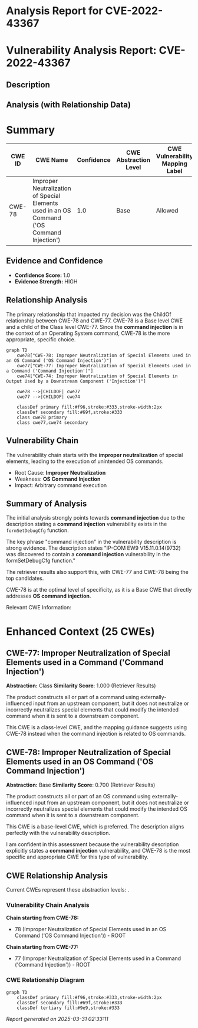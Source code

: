 # Analysis Report for CVE-2022-43367

# Vulnerability Analysis Report: CVE-2022-43367

## Description



## Analysis (with Relationship Data)

# Summary
| CWE ID | CWE Name | Confidence | CWE Abstraction Level | CWE Vulnerability Mapping Label | CWE-Vulnerability Mapping Notes |
|---|---|---|---|---|---|
| CWE-78 | Improper Neutralization of Special Elements used in an OS Command ('OS Command Injection') | 1.0 | Base | Allowed | Primary CWE |

## Evidence and Confidence

*   **Confidence Score:** 1.0
*   **Evidence Strength:** HIGH

## Relationship Analysis
The primary relationship that impacted my decision was the ChildOf relationship between CWE-78 and CWE-77. CWE-78 is a Base level CWE and a child of the Class level CWE-77. Since the **command injection** is in the context of an Operating System command, CWE-78 is the more appropriate, specific choice.

```mermaid
graph TD
    cwe78["CWE-78: Improper Neutralization of Special Elements used in an OS Command ('OS Command Injection')"]
    cwe77["CWE-77: Improper Neutralization of Special Elements used in a Command ('Command Injection')"]
    cwe74["CWE-74: Improper Neutralization of Special Elements in Output Used by a Downstream Component ('Injection')"]

    cwe78 -->|CHILDOF| cwe77
    cwe77 -->|CHILDOF| cwe74

    classDef primary fill:#f96,stroke:#333,stroke-width:2px
    classDef secondary fill:#69f,stroke:#333
    class cwe78 primary
    class cwe77,cwe74 secondary
```

## Vulnerability Chain
The vulnerability chain starts with the **improper neutralization** of special elements, leading to the execution of unintended OS commands.
  - Root Cause: **Improper Neutralization**
  - Weakness: **OS Command Injection**
  - Impact: Arbitrary command execution

## Summary of Analysis
The initial analysis strongly points towards **command injection** due to the description stating a **command injection** vulnerability exists in the `formSetDebugCfg` function.

The key phrase "command injection" in the vulnerability description is strong evidence. The description states "IP-COM EW9 V15.11.0.14(9732) was discovered to contain a **command injection** vulnerability in the formSetDebugCfg function."

The retriever results also support this, with CWE-77 and CWE-78 being the top candidates.

CWE-78 is at the optimal level of specificity, as it is a Base CWE that directly addresses **OS command injection**.

Relevant CWE Information:

# Enhanced Context (25 CWEs)

## CWE-77: Improper Neutralization of Special Elements used in a Command ('Command Injection')
**Abstraction:** Class
**Similarity Score**: 1.000 (Retriever Results)

The product constructs all or part of a command using externally-influenced input from an upstream component, but it does not neutralize or incorrectly neutralizes special elements that could modify the intended command when it is sent to a downstream component.

This CWE is a class-level CWE, and the mapping guidance suggests using CWE-78 instead when the command injection is related to OS commands.

## CWE-78: Improper Neutralization of Special Elements used in an OS Command ('OS Command Injection')
**Abstraction:** Base
**Similarity Score**: 0.700 (Retriever Results)

The product constructs all or part of an OS command using externally-influenced input from an upstream component, but it does not neutralize or incorrectly neutralizes special elements that could modify the intended OS command when it is sent to a downstream component.

This CWE is a base-level CWE, which is preferred. The description aligns perfectly with the vulnerability description.

I am confident in this assessment because the vulnerability description explicitly states a **command injection** vulnerability, and CWE-78 is the most specific and appropriate CWE for this type of vulnerability.


## CWE Relationship Analysis

Current CWEs represent these abstraction levels: .


### Vulnerability Chain Analysis

**Chain starting from CWE-78:**
- 78 (Improper Neutralization of Special Elements used in an OS Command ('OS Command Injection')) - ROOT


**Chain starting from CWE-77:**
- 77 (Improper Neutralization of Special Elements used in a Command ('Command Injection')) - ROOT



### CWE Relationship Diagram

```mermaid
graph TD
    classDef primary fill:#f96,stroke:#333,stroke-width:2px
    classDef secondary fill:#69f,stroke:#333
    classDef tertiary fill:#9e9,stroke:#333
```



*Report generated on 2025-03-31 02:33:11*
